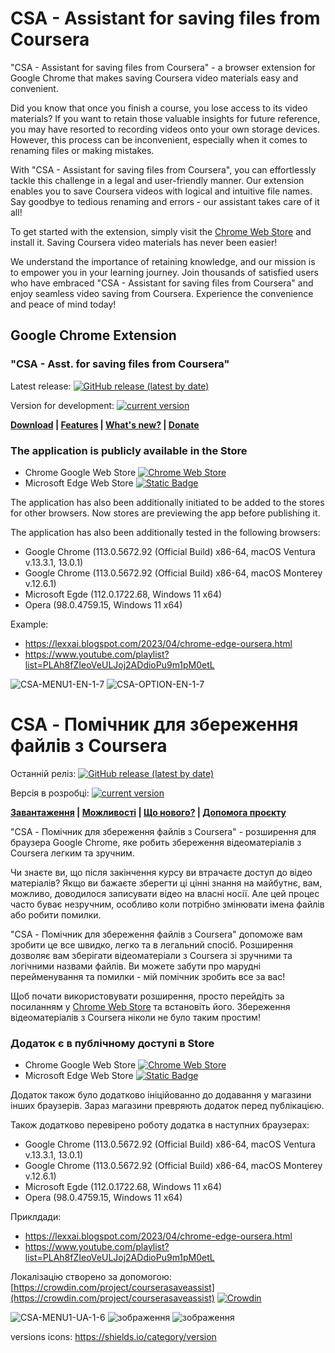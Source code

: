 # CSA - Assistant for saving files from Сoursera

"CSA - Assistant for saving files from Сoursera" - a browser extension for Google Chrome that makes saving Coursera video materials easy and convenient.

Did you know that once you finish a course, you lose access to its video materials? If you want to retain those valuable insights for future reference, you may have resorted to recording videos onto your own storage devices. However, this process can be inconvenient, especially when it comes to renaming files or making mistakes.

With "CSA - Assistant for saving files from Сoursera", you can effortlessly tackle this challenge in a legal and user-friendly manner. Our extension enables you to save Coursera videos with logical and intuitive file names. Say goodbye to tedious renaming and errors - our assistant takes care of it all!

To get started with the extension, simply visit the [Chrome Web Store](https://chrome.google.com/webstore/detail/assistant-for-saving-file/dmoebncbmkgfpjhjikkjljmbaacncohl) and install it. Saving Coursera video materials has never been easier!

We understand the importance of retaining knowledge, and our mission is to empower you in your learning journey. Join thousands of satisfied users who have embraced "CSA - Assistant for saving files from Сoursera" and enjoy seamless video saving from Coursera. Experience the convenience and peace of mind today!

## Google Chrome Extension 
### "CSA - Asst. for saving files from Сoursera"
Latest release: [![GitHub release (latest by date)](https://img.shields.io/github/v/release/lexxai/CourseraSaveAssist)](https://github.com/lexxai/CourseraSaveAssist/releases/latest)

Version for development: [![current version](https://img.shields.io/github/manifest-json/v/lexxai/CourseraSaveAssist)](https://github.com/lexxai/CourseraSaveAssist/archive/refs/heads/main.zip)

**[Download](https://github.com/lexxai/CourseraSaveAssist/wiki/Download) | [Features](https://github.com/lexxai/CourseraSaveAssist/wiki/Features) | [What's new?](https://github.com/lexxai/CourseraSaveAssist/wiki/What's-new%3F) | [Donate](https://github.com/lexxai/CourseraSaveAssist/wiki/Donate)**

### The application is publicly available in the Store

- Chrome Google Web Store  [![Chrome Web Store](https://img.shields.io/chrome-web-store/v/dmoebncbmkgfpjhjikkjljmbaacncohl)](https://github.com/lexxai/CourseraSaveAssist/wiki/Download)
- Microsoft Edge Web Store  [![Static Badge](https://img.shields.io/badge/microsoft%20web%20store_-v2.1.3-blue)](https://github.com/lexxai/CourseraSaveAssist/wiki/Download)

The application has also been additionally initiated to be added to the stores for other browsers. Now stores are previewing the app before publishing it.

The application has also been additionally tested in the following browsers:
- Google Chrome (113.0.5672.92 (Official Build) x86-64, macOS Ventura v.13.3.1, 13.0.1)
- Google Chrome (113.0.5672.92 (Official Build) x86-64, macOS Monterey v.12.6.1)
- Microsoft Egde (112.0.1722.68, Windows 11 x64)
- Opera (98.0.4759.15, Windows 11 x64)

Example:
- https://lexxai.blogspot.com/2023/04/chrome-edge-oursera.html
- https://www.youtube.com/playlist?list=PLAh8fZIeoVeULJoj2ADdioPu9m1pM0etL

![CSA-MENU1-EN-1-7](https://github.com/lexxai/CourseraSaveAssist/assets/3278842/cbadca27-0264-4ae7-9cbb-6b17de77e905)
![CSA-OPTION-EN-1-7](https://github.com/lexxai/CourseraSaveAssist/assets/3278842/2abc6a4b-e8c4-4f8d-adf1-265a3be8182c)


# CSA - Помічник для збереження файлів з Сoursera
Останній реліз: [![GitHub release (latest by date)](https://img.shields.io/github/v/release/lexxai/CourseraSaveAssist)](https://github.com/lexxai/CourseraSaveAssist/releases/latest)

Версія в розробці: [![current version](https://img.shields.io/github/manifest-json/v/lexxai/CourseraSaveAssist)](https://github.com/lexxai/CourseraSaveAssist/archive/refs/heads/main.zip)

**[Завантаження](https://github.com/lexxai/CourseraSaveAssist/wiki/%D0%97%D0%B0%D0%B2%D0%B0%D0%BD%D1%82%D0%B0%D0%B6%D0%B5%D0%BD%D0%BD%D1%8F) | [Можливості](https://github.com/lexxai/CourseraSaveAssist/wiki/Features) | [Що нового?](https://github.com/lexxai/CourseraSaveAssist/wiki/%D0%A9%D0%BE-%D0%BD%D0%BE%D0%B2%D0%BE%D0%B3%D0%BE%3F) | [Допомога проєкту](https://github.com/lexxai/CourseraSaveAssist/wiki/%D0%94%D0%BE%D0%BF%D0%BE%D0%BC%D0%BE%D0%B3%D0%B0-%D0%BF%D1%80%D0%BE%D1%94%D0%BA%D1%82%D1%83)**

"CSA - Помічник для збереження файлів з Coursera" - розширення для браузера Google Chrome, яке робить збереження відеоматеріалів з Coursera легким та зручним.

Чи знаєте ви, що після закінчення курсу ви втрачаєте доступ до відео матеріалів? Якщо ви бажаєте зберегти ці цінні знання на майбутнє, вам, можливо, доводилося записувати відео на власні носії. Але цей процес часто буває незручним, особливо коли потрібно змінювати імена файлів або робити помилки.

"CSA - Помічник для збереження файлів з Coursera" допоможе вам зробити це все швидко, легко та в легальний спосіб. Розширення дозволяє вам зберігати відеоматеріали з Coursera зі зручними та логічними назвами файлів. Ви можете забути про марудні перейменування та помилки - мій помічник зробить все за вас!

Щоб почати використовувати розширення, просто перейдіть за посиланням у [Chrome Web Store](https://chrome.google.com/webstore/detail/assistant-for-saving-file/dmoebncbmkgfpjhjikkjljmbaacncohl) та встановіть його. Збереження відеоматеріалів з Coursera ніколи не було таким простим!

### Додаток є в публічному доступі в Store 

- Chrome Google Web Store  [![Chrome Web Store](https://img.shields.io/chrome-web-store/v/dmoebncbmkgfpjhjikkjljmbaacncohl)](https://github.com/lexxai/CourseraSaveAssist/wiki/%D0%97%D0%B0%D0%B2%D0%B0%D0%BD%D1%82%D0%B0%D0%B6%D0%B5%D0%BD%D0%BD%D1%8F)
- Microsoft Edge Web Store  [![Static Badge](https://img.shields.io/badge/microsoft%20web%20store_-v2.1.2.1-blue)](https://github.com/lexxai/CourseraSaveAssist/wiki/%D0%97%D0%B0%D0%B2%D0%B0%D0%BD%D1%82%D0%B0%D0%B6%D0%B5%D0%BD%D0%BD%D1%8F)

Додаток також було додатково ініційованно до додавання у магазини інших браузерів. Зараз магазини превряють додаток перед публікацією.

Також додатково перевірено роботу додатка в наступних браузерах:
- Google Chrome (113.0.5672.92 (Official Build) x86-64, macOS Ventura v.13.3.1, 13.0.1)
- Google Chrome (113.0.5672.92 (Official Build) x86-64, macOS Monterey v.12.6.1)
- Microsoft Egde (112.0.1722.68, Windows 11 x64)
- Opera (98.0.4759.15, Windows 11 x64)

Приклдади:
- https://lexxai.blogspot.com/2023/04/chrome-edge-oursera.html
- https://www.youtube.com/playlist?list=PLAh8fZIeoVeULJoj2ADdioPu9m1pM0etL

Локалізацію створено за допомогою: [https://crowdin.com/project/courserasaveassist](https://crowdin.com/project/courserasaveassist)
[![Crowdin](https://badges.crowdin.net/courserasaveassist/localized.svg)](https://crowdin.com/project/courserasaveassist)

![CSA-MENU1-UA-1-6](https://user-images.githubusercontent.com/3278842/236651277-6c3d7f20-1121-4cbe-8b38-478713342ec1.png)
![зображення](https://github.com/lexxai/CourseraSaveAssist/assets/3278842/41b65080-4a9e-4069-8dae-de81c20d7203)
![зображення](https://github.com/lexxai/CourseraSaveAssist/assets/3278842/52007518-5697-4dc5-b17b-c42954533e28)








versions icons: https://shields.io/category/version

